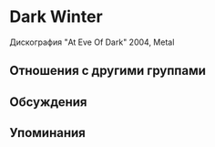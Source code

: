 # Dark Winter

Дискография
"At Eve Of Dark" 2004, Metal

## Отношения с другими группами


## Обсуждения


## Упоминания

